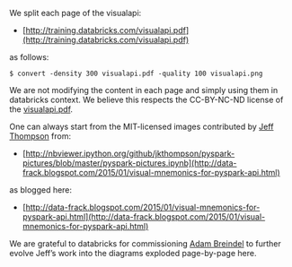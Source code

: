 We split each page of the visualapi: 

* [http://training.databricks.com/visualapi.pdf](http://training.databricks.com/visualapi.pdf)

as follows:
```
$ convert -density 300 visualapi.pdf -quality 100 visualapi.png
```

We are not modifying the content in each page and simply using them in databricks context. We believe this respects the CC-BY-NC-ND license of the [visualapi.pdf](http://training.databricks.com/visualapi.pdf).

One can always start from the MIT-licensed images contributed by [Jeff Thompson](https://www.linkedin.com/profile/view?id=128303555) from:

* [http://nbviewer.ipython.org/github/jkthompson/pyspark-pictures/blob/master/pyspark-pictures.ipynb](http://data-frack.blogspot.com/2015/01/visual-mnemonics-for-pyspark-api.html)

as blogged here:

* [http://data-frack.blogspot.com/2015/01/visual-mnemonics-for-pyspark-api.html](http://data-frack.blogspot.com/2015/01/visual-mnemonics-for-pyspark-api.html)

We are grateful to databricks for commissioning [Adam Breindel](https://www.linkedin.com/profile/view?id=8052185) to further evolve Jeff’s work into the diagrams exploded page-by-page here.


